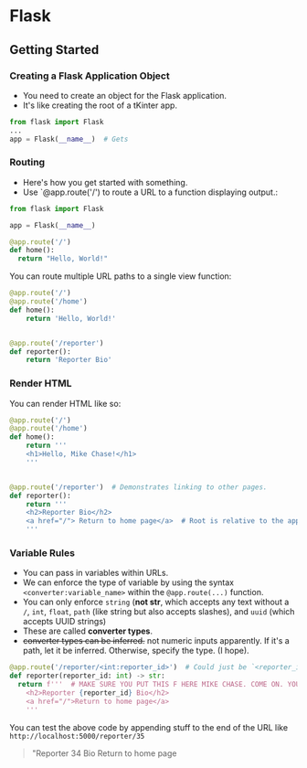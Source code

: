 # Flask

## Getting Started

### Creating a Flask Application Object

* You need to create an object for the Flask application.
* It's like creating the root of a tKinter app.

```python
from flask import Flask
...
app = Flask(__name__)  # Gets
```

### Routing

* Here's how you get started with something.
* Use \`@app.route('/') to route a URL to a function displaying output.:&#x20;

```python
from flask import Flask

app = Flask(__name__)

@app.route('/')
def home():
  return "Hello, World!"
```

You can route multiple URL paths to a single view function:

```python
@app.route('/')
@app.route('/home')
def home():
    return 'Hello, World!'


@app.route('/reporter')
def reporter():
    return 'Reporter Bio'
```

### Render HTML

You can render HTML like so:

```python
@app.route('/')
@app.route('/home')
def home():
    return '''
    <h1>Hello, Mike Chase!</h1>
    '''


@app.route('/reporter')  # Demonstrates linking to other pages.
def reporter():
    return '''
    <h2>Reporter Bio</h2>
    <a href="/"> Return to home page</a>  # Root is relative to the app?
    '''
```

### Variable Rules

* You can pass in variables within URLs.
* We can enforce the type of variable by using the syntax `<converter:variable_name>` within the `@app.route(...)` function.
* You can only enforce `string` (**not str**, which accepts any text without a `/`, `int`, `float`, `path` (like string but also accepts slashes), and `uuid` (which accepts UUID strings)
* These are called **converter types**.
* ~~converter types can be inferred.~~ not numeric inputs apparently. If it's a path, let it be inferred. Otherwise, specify the type. (I hope).

```python
@app.route('/reporter/<int:reporter_id>')  # Could just be `<reporter_id>` and converter type will infer it (somehow).
def reporter(reporter_id: int) -> str:
  return f'''  # MAKE SURE YOU PUT THIS F HERE MIKE CHASE. COME ON. YOUR IQ IS HIGHER THAN THAT.
    <h2>Reporter {reporter_id} Bio</h2>
    <a href="/">Return to home page</a>
    '''
```

You can test the above code by appending stuff to the end of the URL like `http://localhost:5000/reporter/35`

> "Reporter 34 Bio Return to home page
